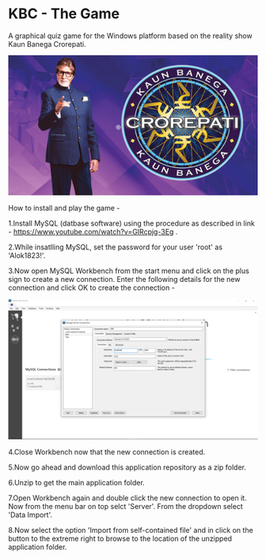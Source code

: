# KBC - The Game
A graphical quiz game for the Windows platform based on the reality show Kaun Banega Crorepati. 


![](Images%20and%20Icons/kbc.png)


How to install and play the game - 

1.Install MySQL (datbase software) using the procedure as described in link - https://www.youtube.com/watch?v=GIRcpjg-3Eg .

2.While insatlling MySQL, set the password for your user 'root' as 'Alok1823!'.

3.Now open MySQL Workbench from the start menu and click on the plus sign to create a new connection. Enter the following details for the   new connection and click OK to create the connection - 

![](Images%20and%20Icons/connection.png)

4.Close Workbench now that the new connection is created.

5.Now go ahead and download this application repository as a zip folder.

6.Unzip to get the main application folder. 

7.Open Workbench again and double click the new connection to open it. Now from the menu bar on top selct 'Server'. From the dropdown select 'Data Import'.

8.Now select the option 'Import from self-contained file' and in click on the button to the extreme right to browse to the location of the unzipped application folder. 


